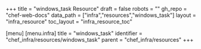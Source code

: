 +++
title = "windows_task Resource"
draft = false
robots = ""
gh_repo = "chef-web-docs"
data_path = ["infra","resources","windows_task"]
layout = "infra_resource"
toc_layout = "infra_resource_toc"

[menu]
  [menu.infra]
    title = "windows_task"
    identifier = "chef_infra/resources/windows_task"
    parent = "chef_infra/resources"
+++

<!-- The contents of this page are automatically generated from the windows_task.yaml file in the data directory. -->
<!-- To suggest a change, edit the https://github.com/chef/chef/blob/main/lib/chef/resource/windows_task.rb file
      and submit a pull request to the https://github.com/chef/chef repository. -->
